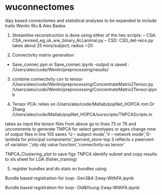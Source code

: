 # wuconnectomes
dipy based connectomes
and statistical analyses
to be expanded to include traits
Wenlin Wu & Alex Badea

1.	Streamline reconstruction is done using either of the two scripts:
	– CSA: CSA_revised_eg_sk_ww_binary_ALLanimal.py
	– CSD: CSD_det-reco.py
takes about 25 mins/subject; radius =20

2. Connectivity matrix generation

- Save_connec.pyn or Save_connec.ipynb
-output is saved : /Users/alex/code/Wenlin/preprocessing/results/

3.	combine connectivity csv to tensor
/Users/alex/code/Wenlin/preprocessing/ConcentrateMatrix2Tensor.py /Users/alex/code/Wenlin/preprocessing/ConcentrateMatrix2Tensor.ipynb

4.	Tensor PCA: relies on /Users/alex/code/Matlab/popNet_HOPCA rom Dr Zhang
/Users/alex/code/Matlab/popNet_HOPCA/ourscripts/TNPCAScripts.m

takes as input the tensor files from above
go to lines 73 or 76 and uncomments to generate TNPCA for select genotypes or ages
change nme of output files in line 105
        saves 'U – subject mode','V – network mode','D-lambda for principal components','percent_store-top 3 reflects x pwercent of variation ','obj-obj value function','connectivity-as tensor'

TNPCA_Clustering_plot to save figs
TNPCA identify subnet and copy results to xls sheet for LDA (fisher_training)

5. register bundles and do stats on bundles using:


Bundle based registration-for loop- Gen3&4-2way-WithFA.ipynb

Bundle based registration-for loop- Old&Young-2way-WithFA.ipynb	

